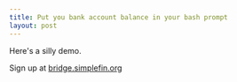 ```yaml
---
title: Put you bank account balance in your bash prompt
layout: post
---
```


Here's a silly demo.

<script type="text/javascript" src="https://asciinema.org/a/1l749fb4u0ard6ziclabhym2i.js" id="asciicast-1l749fb4u0ard6ziclabhym2i" async data-speed="3" data-autoplay="true"></script>

Sign up at [bridge.simplefin.org](https://bridge.simplefin.org)
